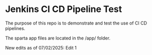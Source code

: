 # Jenkins CI CD Pipeline Test
The purpose of this repo is to demonstrate and test the use of CI CD pipelines.

The sparta app files are located in the /app/ folder.

New edits as of 07/02/2025:
Edit 1
